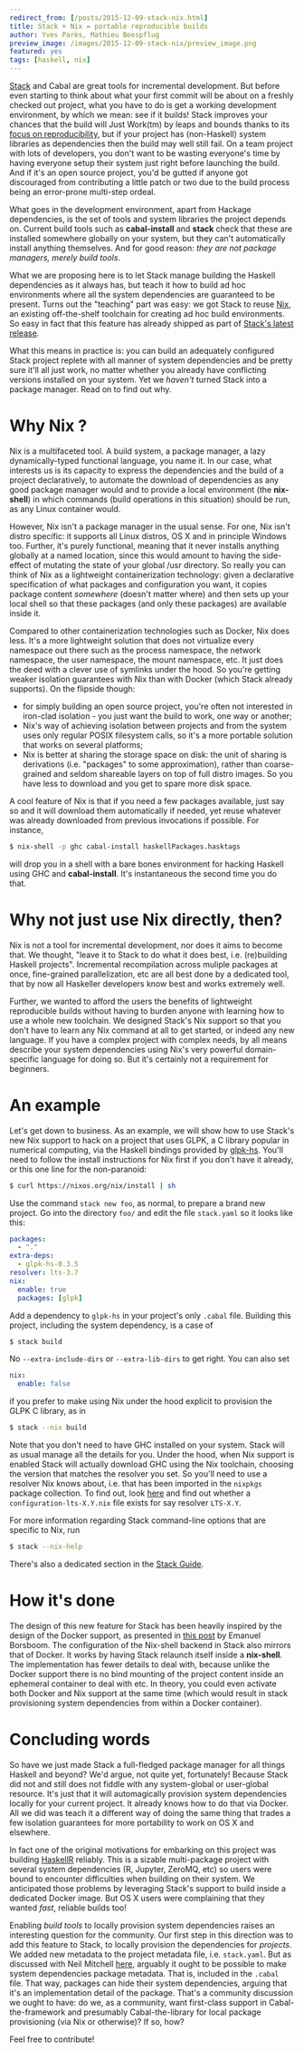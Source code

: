 ```yaml
---
redirect_from: [/posts/2015-12-09-stack-nix.html]
title: Stack + Nix = portable reproducible builds
author: Yves Parès, Mathieu Boespflug
preview_image: /images/2015-12-09-stack-nix/preview_image.png
featured: yes
tags: [haskell, nix]
---
```


[Stack](https://readthedocs.org/projects/stack/) and Cabal are great tools for incremental development. But before even starting to think about what your first commit will be about on a freshly checked out project, what you have to do is get a working development environment, by which we mean: see if it builds! Stack improves your chances that the build will Just Work(tm) by leaps and bounds thanks to its [focus on reproducibility](https://www.fpcomplete.com/blog/2015/06/why-is-stack-not-cabal), but if your project has (non-Haskell) system libraries as dependencies then the build may well still fail. On a team project with lots of developers, you don't want to be wasting everyone's time by having everyone setup their system just right before launching the build. And if it's an open source project, you'd be gutted if anyone got discouraged from contributing a little patch or two due to the build process being an error-prone multi-step ordeal.

What goes in the development environment, apart from Hackage dependencies, is the set of tools and system libraries the project depends on. Current build tools such as **cabal-install** and **stack** check that these are installed somewhere globally on your system, but they can't automatically install anything themselves. And for good reason: _they are not package managers, merely build tools_.

What we are proposing here is to let Stack manage building the Haskell dependencies as it always has, but teach it how to build ad hoc environments where all the system dependencies are guaranteed to be present. Turns out the "teaching" part was easy: we got Stack to reuse [Nix](https://nixos.org/nix/), an existing off-the-shelf toolchain for creating ad hoc build environments. So easy in fact that this feature has already shipped as part of [Stack's latest release](http://docs.haskellstack.org/en/v0.1.10.0/ChangeLog.html#).

<!--more-->

What this means in practice is: you can build an adequately configured Stack project replete with all manner of system dependencies and be pretty sure it'll all just work, no matter whether you already have conflicting versions installed on your system. Yet we _haven't_ turned Stack into a package manager. Read on to find out why.

# Why Nix ?

Nix is a multifaceted tool. A build system, a package manager, a lazy dynamically-typed functional language, you name it. In our case, what interests us is its capacity to express the dependencies and the build of a project declaratively, to automate the download of dependencies as any good package manager would and to provide a local environment (the **nix-shell**) in which commands (build operations in this situation) should be run, as any Linux container would.

However, Nix isn't a package manager in the usual sense. For one, Nix isn't distro specific: it supports all Linux distros, OS X and in principle Windows too. Further, it's purely functional, meaning that it never installs anything globally at a named location, since this would amount to having the side-effect of mutating the state of your global /usr directory. So really you can think of Nix as a lightweight containerization technology: given a declarative specification of what packages and configuration you want, it copies package content _somewhere_ (doesn't matter where) and then sets up your local shell so that these packages (and only these packages) are available inside it.

Compared to other containerization technologies such as Docker, Nix does less. It's a more lightweight solution that does not virtualize every namespace out there such as the process namespace, the network namespace, the user namespace, the mount namespace, etc. It just does the deed with a clever use of symlinks under the hood. So you're getting weaker isolation guarantees with Nix than with Docker (which Stack already supports). On the flipside though:

- for simply building an open source project, you're often not interested in iron-clad isolation - you just want the build to work, one way or another;
- Nix's way of achieving isolation between projects and from the system uses only regular POSIX filesystem calls, so it's a more portable solution that works on several platforms;
- Nix is better at sharing the storage space on disk: the unit of sharing is derivations (i.e. "packages" to some approximation), rather than coarse-grained and seldom shareable layers on top of full distro images. So you have less to download and you get to spare more disk space.

A cool feature of Nix is that if you need a few packages available, just say so and it will download them automatically if needed, yet reuse whatever was already downloaded from previous invocations if possible. For instance,

```bash
$ nix-shell -p ghc cabal-install haskellPackages.hasktags
```

will drop you in a shell with a bare bones environment for hacking Haskell using GHC and **cabal-install**. It's instantaneous the second time you do that.

# Why not just use Nix directly, then?

Nix is not a tool for incremental development, nor does it aims to become that. We thought, "leave it to Stack to do what it does best, i.e. (re)building Haskell projects". Incremental recompilation across muliple packages at once, fine-grained parallelization, etc are all best done by a dedicated tool, that by now all Haskeller developers know best and works extremely well.

Further, we wanted to afford the users the benefits of lightweight reproducible builds without having to burden anyone with learning how to use a whole new toolchain. We designed Stack's Nix support so that you don't have to learn any Nix command at all to get started, or indeed any new language. If you have a complex project with complex needs, by all means describe your system dependencies using Nix's very powerful domain-specific language for doing so. But it's certainly not a requirement for beginners.

# An example

Let's get down to business. As an example, we will show how to use Stack's new Nix support to hack on a project that uses GLPK, a C library popular in numerical computing, via the Haskell bindings provided by [glpk-hs](http://hackage.haskell.org/package/glpk-hs). You'll need to follow the install instructions for Nix first if you don't have it already, or this one line for the non-paranoid:

```bash
$ curl https://nixos.org/nix/install | sh
```

Use the command `stack new foo`, as normal, to prepare a brand new project. Go into the directory `foo/` and edit the file `stack.yaml` so it looks like this:

```yaml
packages:
  - "."
extra-deps:
  - glpk-hs-0.3.5
resolver: lts-3.7
nix:
  enable: true
  packages: [glpk]
```

Add a dependency to `glpk-hs` in your project's only `.cabal` file. Building this project, including the system dependency, is a case of

```bash
$ stack build
```

No `--extra-include-dirs` or `--extra-lib-dirs` to get right. You can also set

```yaml
nix:
  enable: false
```

if you prefer to make using Nix under the hood explicit to provision the GLPK C library, as in

```bash
$ stack --nix build
```

Note that you don't need to have GHC installed on your system. Stack will as usual manage all the details for you. Under the hood, when Nix support is enabled Stack will actually download GHC using the Nix toolchain, choosing the version that matches the resolver you set. So you'll need to use a resolver Nix knows about, i.e. that has been imported in the `nixpkgs` package collection. To find out, look [here](https://github.com/NixOS/nixpkgs/tree/master/pkgs/development/haskell-modules) and find out whether a `configuration-lts-X.Y.nix` file exists for say resolver `LTS-X.Y`.

For more information regarding Stack command-line options that are specific to Nix, run

```bash
$ stack --nix-help
```

There's also a dedicated section in the [Stack Guide](http://stack.readthedocs.org/en/stable/nix_integration.html).

# How it's done

The design of this new feature for Stack has been heavily inspired by the design of the Docker support, as presented in [this post](https://www.fpcomplete.com/blog/2015/08/stack-docker) by Emanuel Borsboom. The configuration of the Nix-shell backend in Stack also mirrors that of Docker. It works by having Stack relaunch itself inside a **nix-shell**. The implementation has fewer details to deal with, because unlike the Docker support there is no bind mounting of the project content inside an ephemeral container to deal with etc. In theory, you could even activate both Docker and Nix support at the same time (which would result in stack provisioning system dependencies from within a Docker container).

# Concluding words

So have we just made Stack a full-fledged package manager for all things Haskell and beyond? We'd argue, not quite yet, fortunately! Because Stack did not and still does not fiddle with any system-global or user-global resource. It's just that it will automagically provision system dependencies locally for your current project. It already knows how to do that via Docker. All we did was teach it a different way of doing the same thing that trades a few isolation guarantees for more portability to work on OS X and elsewhere.

In fact one of the original motivations for embarking on this project was building [HaskellR](http://tweag.github.io/HaskellR) reliably. This is a sizable multi-package project with several system dependencies (R, Jupyter, ZeroMQ, etc) so users were bound to encounter difficulties when building on their system. We anticipated those problems by leveraging Stack's support to build inside a dedicated Docker image. But OS X users were complaining that they wanted _fast_, reliable builds too!

Enabling _build tools_ to locally provision system dependencies raises an interesting question for the community. Our first step in this direction was to add this feature to Stack, to locally provision the dependencies for _projects_. We added new metadata to the project metadata file, i.e. `stack.yaml`. But as discussed with Neil Mitchell [here](https://github.com/commercialhaskell/stack/issues/1463), arguably it ought to be possible to make system dependencies package metadata. That is, included in the `.cabal` file. That way, packages can hide their system dependencies, arguing that it's an implementation detail of the package. That's a community discussion we ought to have: do we, as a community, want first-class support in Cabal-the-framework and presumably Cabal-the-library for local package provisioning (via Nix or otherwise)? If so, how?

Feel free to contribute!
